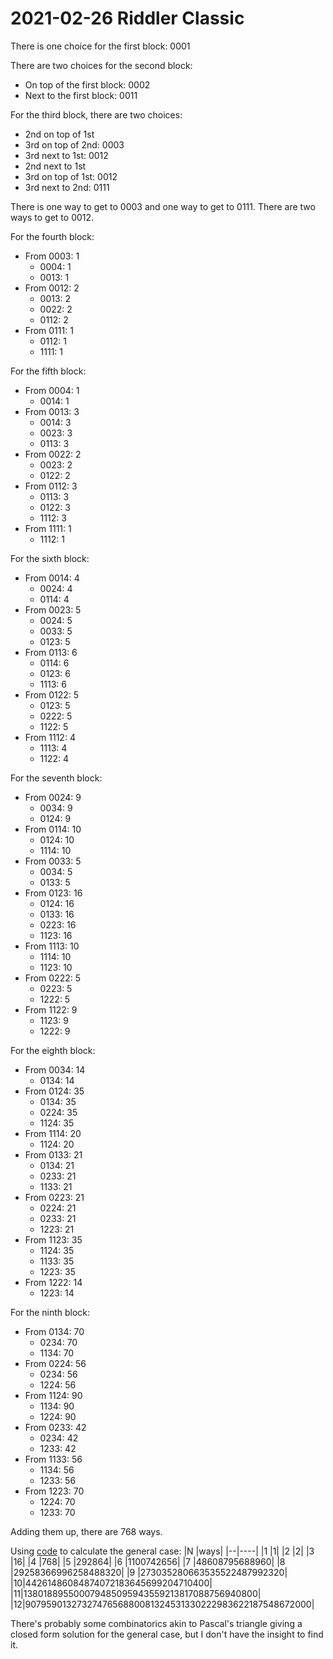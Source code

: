 2021-02-26 Riddler Classic
==========================
There is one choice for the first block: 0001

There are two choices for the second block:
* On top of the first block: 0002
* Next to the first block: 0011

For the third block, there are two choices:
* 2nd on top of 1st
 * 3rd on top of 2nd: 0003
 * 3rd next to 1st: 0012
* 2nd next to 1st
 * 3rd on top of 1st: 0012
 * 3rd next to 2nd: 0111

There is one way to get to 0003 and one way to get to 0111.
There are two ways to get to 0012.

For the fourth block:
* From 0003: 1
  * 0004: 1
  * 0013: 1
* From 0012: 2
  * 0013: 2
  * 0022: 2
  * 0112: 2
* From 0111: 1
  * 0112: 1
  * 1111: 1

For the fifth block:
* From 0004: 1
  * 0014: 1
* From 0013: 3
  * 0014: 3
  * 0023: 3
  * 0113: 3
* From 0022: 2
  * 0023: 2
  * 0122: 2
* From 0112: 3
  * 0113: 3
  * 0122: 3
  * 1112: 3
* From 1111: 1
  * 1112: 1

For the sixth block:
* From 0014: 4
  * 0024: 4
  * 0114: 4
* From 0023: 5
  * 0024: 5
  * 0033: 5
  * 0123: 5
* From 0113: 6
  * 0114: 6
  * 0123: 6
  * 1113: 6
* From 0122: 5
  * 0123: 5
  * 0222: 5
  * 1122: 5
* From 1112: 4
  * 1113: 4
  * 1122: 4

For the seventh block:
* From 0024: 9
  * 0034: 9
  * 0124: 9
* From 0114: 10
  * 0124: 10
  * 1114: 10
* From 0033: 5
  * 0034: 5
  * 0133: 5
* From 0123: 16
  * 0124: 16
  * 0133: 16
  * 0223: 16
  * 1123: 16
* From 1113: 10
  * 1114: 10
  * 1123: 10
* From 0222: 5
  * 0223: 5
  * 1222: 5
* From 1122: 9
  * 1123: 9
  * 1222: 9

For the eighth block:
* From 0034: 14
  * 0134: 14
* From 0124: 35
  * 0134: 35
  * 0224: 35
  * 1124: 35
* From 1114: 20
  * 1124: 20
* From 0133: 21
  * 0134: 21
  * 0233: 21
  * 1133: 21
* From 0223: 21
  * 0224: 21
  * 0233: 21
  * 1223: 21
* From 1123: 35
  * 1124: 35
  * 1133: 35
  * 1223: 35
* From 1222: 14
  * 1223: 14

For the ninth block:
* From 0134: 70
  * 0234: 70
  * 1134: 70
* From 0224: 56
  * 0234: 56
  * 1224: 56
* From 1124: 90
  * 1134: 90
  * 1224: 90
* From 0233: 42
  * 0234: 42
  * 1233: 42
* From 1133: 56
  * 1134: 56
  * 1233: 56
* From 1223: 70
  * 1224: 70
  * 1233: 70

Adding them up, there are 768 ways.

Using [code](20210226c.hs) to calculate the general case:
|N |ways|
|--|----|
|1 |1|
|2 |2|
|3 |16|
|4 |768|
|5 |292864|
|6 |1100742656|
|7 |48608795688960|
|8 |29258366996258488320|
|9 |273035280663535522487992320|
|10|44261486084874072183645699204710400|
|11|138018895500079485095943559213817088756940800|
|12|9079590132732747656880081324531330222983622187548672000|

There's probably some combinatorics akin to Pascal's triangle giving a closed
form solution for the general case, but I don't have the insight to find it.
